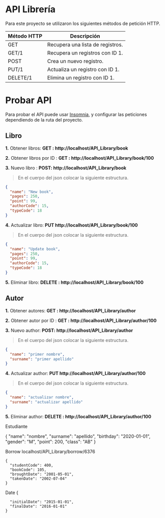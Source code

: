 # API Librería

Para este proyecto se utilizaron los siguientes métodos de petición HTTP.

| Método HTTP | Descripción                      |
| ----------- | -------------------------------- |
| GET         | Recupera una lista de registros. |
| GET/1       | Recupera un registros con ID 1.  |
| POST        | Crea un nuevo registro.          |
| PUT/1       | Actualiza un registro con ID 1.  |
| DELETE/1    | Elimina un registro con ID 1.    |

# Probar API

Para probar el API puede usar [Insomnia](https://insomnia.rest/download/), y configurar las peticiones dependiendo de la ruta del proyecto.

## Libro

**1.** Obtener libros: **GET : http://localhost/API_Library/book**

**2.** Obtener libros por ID : **GET : http://localhost/API_Library/book/100**

**3.** Nuevo libro : **POST: http://localhost/API_Library/book**

> En el cuerpo del json colocar la siguiente estructura.

```json
{
  "name": "New book",
  "pages": 250,
  "point": 99,
  "authorCode": 15,
  "typeCode": 18
}
```

**4.** Actualizar libro: **PUT http://localhost/API_Library/book/100**

> En el cuerpo del json colocar la siguiente estructura.

```json
{
  "name": "Update book",
  "pages": 250,
  "point": 99,
  "authorCode": 15,
  "typeCode": 18
}
```

**5.** Eliminar libro: **DELETE : http://localhost/API_Library/book/100**

## Autor

**1.** Obtener autores: **GET : http://localhost/API_Library/author**

**2.** Obtener autor por ID : **GET : http://localhost/API_Library/author/100**

**3.** Nuevo author: **POST: http://localhost/API_Library/author**

> En el cuerpo del json colocar la siguiente estructura.

```json
{
  "name": "primer nombre",
  "surname": "primer apellido"
}
```

**4.** Actualizar author: **PUT http://localhost/API_Library/author/100**

> En el cuerpo del json colocar la siguiente estructura.

```json
{
  "name": "actualizar nombre",
  "surname": "actualizar apellido"
}
```

**5.** Eliminar author: **DELETE : http://localhost/API_Library/author/100**

Estudiante

{
"name": "nombre",
"surname": "apellido",
"birthday": "2020-01-01",
"gender": "M",
"point": 200,
"class": "AB"
}


Borrow
localhost/API_Library/borrow/6376


    {
      "studentCode": 400,
      "bookCode": 105,
      "broughtDate": "2001-05-01",
      "takenDate": "2002-07-04"
    }


Date
    {


      "initialDate": "2015-01-01",
      "finalDate": "2016-01-01"
    }
